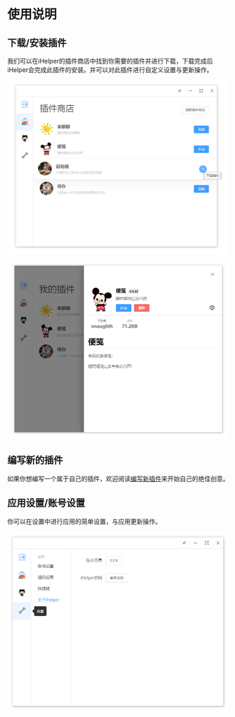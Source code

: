 # 使用说明

##  下载/安装插件

我们可以在iHelper的插件商店中找到你需要的插件并进行下载，下载完成后iHelper会完成此插件的安装。并可以对此插件进行自定义设置与更新操作。

![](../../assets/image/essentials/1.png)

![](../../assets/image/essentials/2.png)

##  编写新的插件

如果你想编写一个属于自己的插件，欢迎阅读[编写新插件](./plugin-config.md)来开始自己的绝佳创意。

##  应用设置/账号设置

你可以在设置中进行应用的简单设置，与应用更新操作。

![](../../assets/image/essentials/3.png)